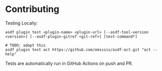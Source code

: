 # Contributing

Testing Locally:

```shell
asdf plugin test <plugin-name> <plugin-url> [--asdf-tool-version <version>] [--asdf-plugin-gitref <git-ref>] [test-command*]

# TODO: adapt this
asdf plugin test act https://github.com/omissis/asdf-act.git "act --help"
```

Tests are automatically run in GitHub Actions on push and PR.
